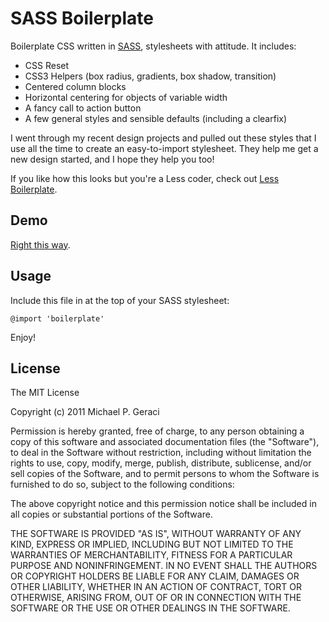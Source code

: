 SASS Boilerplate
=============================

Boilerplate CSS written in [SASS](http://sass-lang.com), stylesheets with attitude. It includes: 

- CSS Reset
- CSS3 Helpers (box radius, gradients, box shadow, transition)
- Centered column blocks
- Horizontal centering for objects of variable width
- A fancy call to action button
- A few general styles and sensible defaults (including a clearfix)

I went through my recent design projects and pulled out these styles that I use all the time to create an easy-to-import stylesheet. They help me get a new design started, and I hope they help you too!

If you like how this looks but you're a Less coder, check out [Less Boilerplate](http://mgeraci.github.com/Less-Boilerplate).

Demo
---------
[Right this way](http://mgeraci.github.com/SASS-Boilerplate/).

Usage
--------
Include this file in at the top of your SASS stylesheet:

    @import 'boilerplate'

Enjoy!

License
--------
The MIT License

Copyright (c) 2011 Michael P. Geraci

Permission is hereby granted, free of charge, to any person obtaining a copy
of this software and associated documentation files (the "Software"), to deal
in the Software without restriction, including without limitation the rights
to use, copy, modify, merge, publish, distribute, sublicense, and/or sell
copies of the Software, and to permit persons to whom the Software is
furnished to do so, subject to the following conditions:

The above copyright notice and this permission notice shall be included in
all copies or substantial portions of the Software.

THE SOFTWARE IS PROVIDED "AS IS", WITHOUT WARRANTY OF ANY KIND, EXPRESS OR
IMPLIED, INCLUDING BUT NOT LIMITED TO THE WARRANTIES OF MERCHANTABILITY,
FITNESS FOR A PARTICULAR PURPOSE AND NONINFRINGEMENT. IN NO EVENT SHALL THE
AUTHORS OR COPYRIGHT HOLDERS BE LIABLE FOR ANY CLAIM, DAMAGES OR OTHER
LIABILITY, WHETHER IN AN ACTION OF CONTRACT, TORT OR OTHERWISE, ARISING FROM,
OUT OF OR IN CONNECTION WITH THE SOFTWARE OR THE USE OR OTHER DEALINGS IN
THE SOFTWARE.
